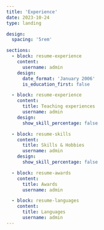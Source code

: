 ```yaml
---
title: 'Experience'
date: 2023-10-24
type: landing

design:
  spacing: '5rem'

sections:
  - block: resume-experience
    content:
      username: admin
    design:
      date_format: 'January 2006'
      is_education_first: false

  - block: resume-experience
    content:
      title: Teaching experiences
      username: admin
    design:
      show_skill_percentage: false

  - block: resume-skills
    content:
      title: Skills & Hobbies
      username: admin
    design:
      show_skill_percentage: false

  - block: resume-awards
    content:
      title: Awards
      username: admin

  - block: resume-languages
    content:
      title: Languages
      username: admin
---
```



 
  
